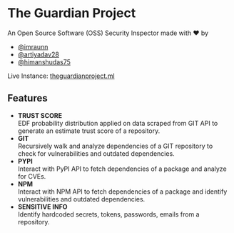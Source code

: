 # The Guardian Project

An Open Source Software (OSS) Security Inspector made with ❤️ by 
- [@imraunn](https://github.com/imraunn)
- [@artiyadav28](https://github.com/artiyadav28)
- [@himanshudas75](https://github.com/himanshudas75)

Live Instance: [theguardianproject.ml](http://theguardianproject.ml)

## Features
- **TRUST SCORE**  
    EDF probability distribution applied on data scraped from GIT API to generate an estimate trust score of a repository.
- **GIT**  
    Recursively walk and analyze dependencies of a GIT repository to check for vulnerabilities and outdated dependencies.
- **PYPI**  
    Interact with PyPI API to fetch dependencies of a package and analyze for CVEs.
- **NPM**  
    Interact with NPM API to fetch dependencies of a package and identify vulnerabilities and outdated dependencies.
- **SENSITIVE INFO**  
    Identify hardcoded secrets, tokens, passwords, emails from a repository.
